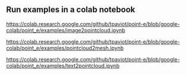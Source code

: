 Run examples in a colab notebook
--------------------------------

<https://colab.research.google.com/github/tpaviot/point-e/blob/google-colab/point_e/examples/image2pointcloud.ipynb>

<https://colab.research.google.com/github/tpaviot/point-e/blob/google-colab/point_e/examples/pointcloud2mesh.ipynb>

<https://colab.research.google.com/github/tpaviot/point-e/blob/google-colab/point_e/examples/text2pointcloud.ipynb>



